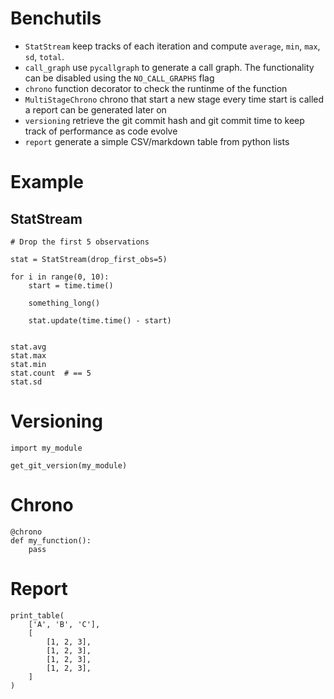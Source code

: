 # Benchutils

* `StatStream` keep tracks of each iteration and compute `average`, `min`, `max`, `sd`, `total`.
* `call_graph` use `pycallgraph` to generate a call graph. The functionality can be disabled using the `NO_CALL_GRAPHS` flag
* `chrono` function decorator to check the runtinme of the function
* `MultiStageChrono` chrono that start a new stage every time start is called a report can be generated later on
* `versioning` retrieve the git commit hash and git commit time to keep track of performance as code evolve
* `report` generate a simple CSV/markdown table from python lists 


# Example

## StatStream

    # Drop the first 5 observations
    
    stat = StatStream(drop_first_obs=5)
    
    for i in range(0, 10):
        start = time.time()
        
        something_long()
        
        stat.update(time.time() - start)
        
        
    stat.avg
    stat.max
    stat.min
    stat.count  # == 5
    stat.sd     
    
    
# Versioning


    import my_module
    
    get_git_version(my_module)
    
   
# Chrono


    @chrono
    def my_function():
        pass
        
# Report

    print_table(
        ['A', 'B', 'C'],
        [
            [1, 2, 3],
            [1, 2, 3],
            [1, 2, 3],
            [1, 2, 3],
        ]
    )
   